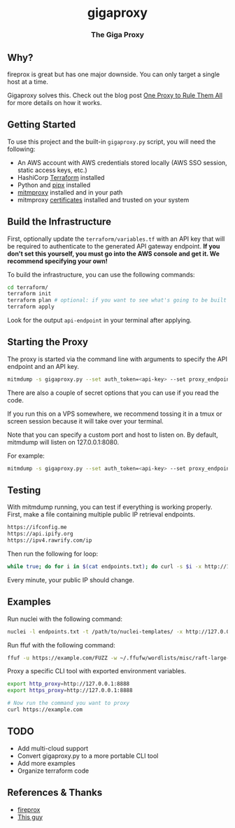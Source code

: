 <h1 align="center">gigaproxy</h1>

<h3 align="center">The Giga Proxy</h3>

## Why? 
fireprox is great but has one major downside. You can only target a single host at a time. 

Gigaproxy solves this. Check out the blog post [One Proxy to Rule Them All](https://www.sprocketsecurity.com/resources/gigaproxy) for more details on how it works. 

## Getting Started

To use this project and the built-in `gigaproxy.py` script, you will need the following:

- An AWS account with AWS credentials stored locally (AWS SSO session, static access keys, etc.)
- HashiCorp [Terraform](https://developer.hashicorp.com/terraform/tutorials/aws-get-started/install-cli) installed
- Python and [pipx](https://github.com/pypa/pipx) installed
- [mitmproxy](https://docs.mitmproxy.org/stable/overview-installation/) installed and in your path
- mitmproxy [certificates](https://docs.mitmproxy.org/stable/concepts-certificates/) installed and trusted on your system


## Build the Infrastructure

First, optionally update the `terraform/variables.tf` with an API key that will be required to authenticate to the generated API gateway endpoint. **If you don't set this yourself, you must go into the AWS console and get it. We recommend specifying your own!**

To build the infrastructure, you can use the following commands:

```bash
cd terraform/
terraform init
terraform plan # optional: if you want to see what's going to be built before running, apply
terraform apply
```

Look for the output `api-endpoint` in your terminal after applying.


## Starting the Proxy

The proxy is started via the command line with arguments to specify the API endpoint and an API key.

```bash
mitmdump -s gigaproxy.py --set auth_token=<api-key> --set proxy_endpoint=<api-endpoint>
```

There are also a couple of secret options that you can use if you read the code. 

If you run this on a VPS somewhere, we recommend tossing it in a tmux or screen session because it will take over your terminal. 

Note that you can specify a custom port and host to listen on. By default, mitmdump will listen on 127.0.0.1:8080. 

For example:

```bash
mitmdump -s gigaproxy.py --set auth_token=<api-key> --set proxy_endpoint=<api-endpoint> --listen-host 0.0.0.0 --listen-port 8888
```


## Testing 

With mitmdump running, you can test if everything is working properly. First, make a file containing multiple public IP retrieval endpoints.

```txt
https://ifconfig.me
https://api.ipify.org
https://ipv4.rawrify.com/ip
```

Then run the following for loop:

```bash
while true; do for i in $(cat endpoints.txt); do curl -s $i -x http://127.0.0.1:8080; done; done
```

Every minute, your public IP should change. 


## Examples 
Run nuclei with the following command:

```bash
nuclei -l endpoints.txt -t /path/to/nuclei-templates/ -x http://127.0.0.1:8888
```

Run ffuf with the following command:

```bash
ffuf -u https://example.com/FUZZ -w ~/.ffufw/wordlists/misc/raft-large-words.txt -ac -x http://127.0.0.1:8888
```

Proxy a specific CLI tool with exported environment variables.

```bash
export http_proxy=http://127.0.0.1:8888
export https_proxy=http://127.0.0.1:8888

# Now run the command you want to proxy
curl https://example.com
```

## TODO

* Add multi-cloud support
* Convert gigaproxy.py to a more portable CLI tool
* Add more examples
* Organize terraform code

## References & Thanks 

* [fireprox](https://github.com/ustayready/fireprox)
* [This guy](https://github.com/Hogman-the-Intruder)
